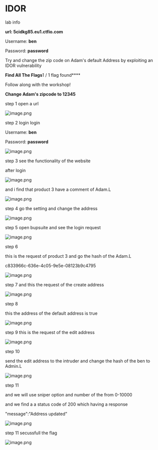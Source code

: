 # IDOR

[](https://www.notion.so/1889533e59d180049c9be42e4c1b31cb?pvs=21)

lab info

**url: 5cidkg85.eu1.ctfio.com**

Username: **ben**

Password: **password**

Try and change the zip code on Adam's default Address by exploiting an IDOR vulnerability

**Find All The Flags**1 / 1 flag found****

Follow along with the workshop!

**Change Adam's zipcode to 12345**

step 1 open a url

![image.png](image.png)

step 2 login 
login 

Username: **ben**

Password: **password**

![image.png](image%201.png)

step 3 see the functionality of the website 

after login

![image.png](image%202.png)

and i find that product 3 have a comment of Adam.L

![image.png](image%203.png)

step 4 go the setting and change the address

![image.png](image%204.png)

step 5 open bupsuite and see the login request 

![image.png](image%205.png)

step 6

this is the request of product 3 and go the hash of the Adam.L

c833966c-636e-4c05-9e5e-08123b9c4795

![image.png](image%206.png)

step 7
and this the request of the create address

![image.png](image%207.png)

step 8

this the address of the default address is true

![image.png](image%208.png)

step 9
this is the request of the edit address

![image.png](image%209.png)

step 10

send the edit address to the intruder and change the hash of the ben to Admin.L

![image.png](image%2010.png)

step 11

and we will use sniper option and number of the from 0-10000

and  we find a a status code of 200 which having a response

 "message":"Address updated”

![image.png](image%2011.png)

step 11 secussfull the flag 

![image.png](image%2012.png)